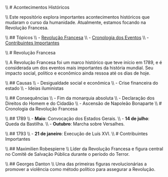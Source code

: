 \\\ # Acontecimentos Históricos

\\\ Este repositório explora importantes acontecimentos históricos que mudaram o curso da humanidade. Atualmente, estamos focando na Revolução Francesa.

\\\ ## Tópicos
\\\ - [Revolução Francesa](revolucao-francesa.md)
\\\ - [Cronologia dos Eventos](cronologia.md)
\\\ - [Contribuintes Importantes](contribuintes.md)

\\\ # Revolução Francesa

\\\ A Revolução Francesa foi um marco histórico que teve início em 1789, e é considerada um dos eventos mais importantes da história mundial. Seu impacto social, político e econômico ainda ressoa até os dias de hoje.

\\\ ## Causas
\\\ - Desigualdade social e econômica
\\\ - Crise financeira do estado
\\\ - Ideias iluministas

\\\ ## Consequências
\\\ - Fim da monarquia absoluta
\\\ - Declaração dos Direitos do Homem e do Cidadão
\\\ - Ascensão de Napoleão Bonaparte
\\\ # Cronologia da Revolução Francesa

\\\ ## 1789
\\\ - **Maio**: Convocação dos Estados Gerais.
\\\ - **14 de julho**: Queda da Bastilha.
\\\ - **Outubro**: Marcha sobre Versalhes.

\\\ ## 1793
\\\ - **21 de janeiro**: Execução de Luís XVI.
\\\ # Contribuintes Importantes

\\\ ## Maximilien Robespierre
\\\ Líder da Revolução Francesa e figura central no Comitê de Salvação Pública durante o período do Terror.

\\\ ## Georges Danton
\\\ Uma das primeiras figuras revolucionárias a promover a violência como método político para assegurar a Revolução.
